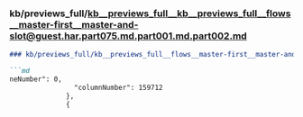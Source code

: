 ### kb/previews_full/kb__previews_full__kb__previews_full__flows__master-first__master-and-slot@guest.har.part075.md.part001.md.part002.md

```md
### kb/previews_full/kb__previews_full__flows__master-first__master-and-slot@guest.har.part075.md.part001.md (part 002)

```md
neNumber": 0,
                "columnNumber": 159712
              },
              {
           
```

```

```
